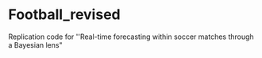 # Football_revised
Replication code for ''Real-time forecasting within soccer matches through a Bayesian lens"

